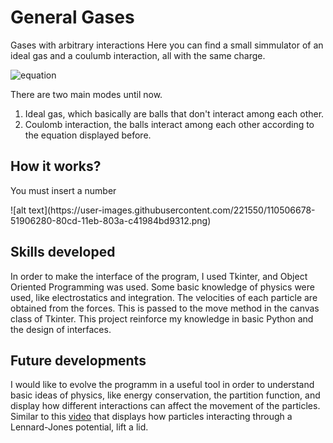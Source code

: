 <h1>General Gases</h1>

<p>Gases with arbitrary interactions
Here you can find a small simmulator of an ideal gas and a coulumb interaction, all with the same charge.</p>

![equation](https://latex.codecogs.com/svg.image?F(r)%20=%20%5Cfrac%7Bq%5E2%7D%7B4%5Cpi%5Cepsilon_0%7D%5Csum_%7Bi%3Cj%7D%20%5Cfrac%7B%5Chat%20r_i%7D%7B%7Cr_i-r_j%7C%5E%7B3/2%7D%7D%7B%5Ccolor%7BRed%7D%20%7D)

<p>There are two main modes until now. 
  <ol>
    <li>Ideal gas, which basically are balls that don't interact among each other. </li>
    <li>Coulomb interaction, the balls interact among each other according to the equation displayed before. </li>
  </ol>
</p>

<h2>How it works?</h2>
<p>You must insert a number</p> ![alt text](https://user-images.githubusercontent.com/221550/110506678-51906280-80cd-11eb-803a-c41984bd9312.png)

<h2>Skills developed</h2>
<p> In order to make the interface of the program, I used Tkinter, and Object Oriented Programming was used.
Some basic knowledge of physics were used, like electrostatics and integration. The velocities of each particle are obtained from the forces. This is passed to the move method in the canvas class of Tkinter. This project reinforce my knowledge in basic Python and the design of interfaces. </p>

<h2> Future developments</h2>
<p>I would like to evolve the programm in a useful tool in order to understand basic ideas of physics, like energy conservation, the partition function, and display how different interactions can affect the movement of the particles. Similar to this <a href="https://www.youtube.com/watch?v=Gwha8AxVD_s" target="_blank">video</a> that displays how particles interacting through a Lennard-Jones potential, lift a lid.</p>
